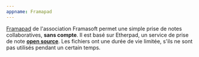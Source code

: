 ```yaml
---
appname: Framapad
---
```


[Framapad](https://framapad.org/abc/fr/) de l'association Framasoft permet une simple prise de notes collaboratives, **sans compte**. Il est basé sur Etherpad, un service de prise de note [**open source**](https://github.com/ether/etherpad-lite). Les fichiers ont une durée de vie limitée, s'ils ne sont pas utilisés pendant un certain temps.
